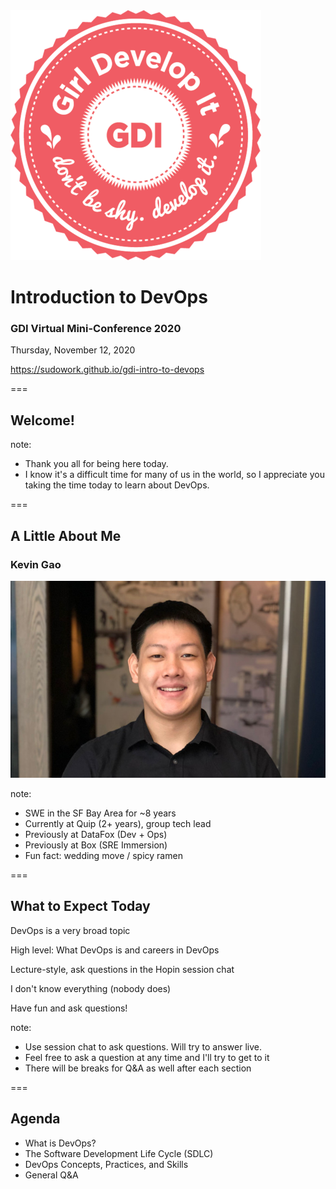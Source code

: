 <img src="dist/img/circle-gdi-logo.png" alt="GDI Logo" class="noborder"/>

# Introduction to DevOps

### GDI Virtual Mini-Conference 2020

Thursday, November 12, 2020

https://sudowork.github.io/gdi-intro-to-devops

===

## Welcome!

note:

- Thank you all for being here today.
- I know it's a difficult time for many of us in the world, so I appreciate you taking the time today to learn about DevOps.

===

## A Little About Me

### Kevin Gao

<img src="dist/img/kgao.png" alt="Kevin Gao" class="noborder"/>

note:

- SWE in the SF Bay Area for ~8 years
- Currently at Quip (2+ years), group tech lead
- Previously at DataFox (Dev + Ops)
- Previously at Box (SRE Immersion)
- Fun fact: wedding move / spicy ramen

===

## What to Expect Today

DevOps is a very broad topic

High level: What DevOps is and careers in DevOps

Lecture-style, ask questions in the Hopin session chat

I don't know everything (nobody does)

Have fun and ask questions!

note:

- Use session chat to ask questions. Will try to answer live.
- Feel free to ask a question at any time and I'll try to get to it
- There will be breaks for Q&A as well after each section

===

## Agenda

- What is DevOps?
- The Software Development Life Cycle (SDLC)
- DevOps Concepts, Practices, and Skills
- General Q&A

